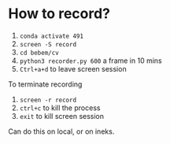 # How to record?
1. `conda activate 491`
2. `screen -S record`
3. `cd bebem/cv`
4. `python3 recorder.py 600` a frame in 10 mins
5. `Ctrl+a+d` to leave screen session

To terminate recording
1. `screen -r record`
2. `ctrl+c` to kill the process
3. `exit` to kill screen session

Can do this on local, or on ineks.
